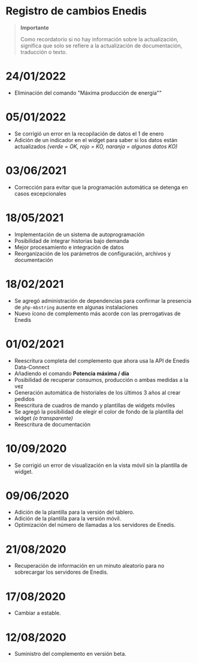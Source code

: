 # Registro de cambios Enedis

>**Importante**
>
>Como recordatorio si no hay información sobre la actualización, significa que solo se refiere a la actualización de documentación, traducción o texto.

# 24/01/2022

- Eliminación del comando "Máxima producción de energía""

# 05/01/2022

- Se corrigió un error en la recopilación de datos el 1 de enero
- Adición de un indicador en el widget para saber si los datos están actualizados *(verde = OK, rojo = KO, naranja = algunos datos KO)*

# 03/06/2021

- Corrección para evitar que la programación automática se detenga en casos excepcionales

# 18/05/2021

- Implementación de un sistema de autoprogramación
- Posibilidad de integrar historias bajo demanda
- Mejor procesamiento e integración de datos
- Reorganización de los parámetros de configuración, archivos y documentación

# 18/02/2021

- Se agregó administración de dependencias para confirmar la presencia de `php-mbstring` ausente en algunas instalaciones
- Nuevo ícono de complemento más acorde con las prerrogativas de Enedis

# 01/02/2021

- Reescritura completa del complemento que ahora usa la API de Enedis Data-Connect
- Añadiendo el comando **Potencia máxima / día**
- Posibilidad de recuperar consumos, producción o ambas medidas a la vez
- Generación automática de historiales de los últimos 3 años al crear pedidos
- Reescritura de cuadros de mando y plantillas de widgets móviles
- Se agregó la posibilidad de elegir el color de fondo de la plantilla del widget *(o transparente)*
- Reescritura de documentación

# 10/09/2020

- Se corrigió un error de visualización en la vista móvil sin la plantilla de widget.

# 09/06/2020

- Adición de la plantilla para la versión del tablero.
- Adición de la plantilla para la versión móvil.
- Optimización del número de llamadas a los servidores de Enedis.

# 21/08/2020

- Recuperación de información en un minuto aleatorio para no sobrecargar los servidores de Enedis.

# 17/08/2020

- Cambiar a estable.

# 12/08/2020

- Suministro del complemento en versión beta.
